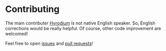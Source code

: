 # Contributing
The main contributer [Hyrodium](https://github.com/hyrodium) is not native English speaker.
So, English corrections would be really helpful.
Of course, other code improvement are welcomed!

Feel free to open [issues](https://github.com/hyrodium/BasicBSpline.jl/issues) and [pull requests](https://github.com/hyrodium/BasicBSpline.jl/pulls)!
